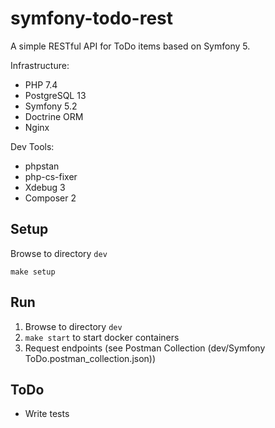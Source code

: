 # symfony-todo-rest

A simple RESTful API for ToDo items based on Symfony 5.

Infrastructure:
* PHP 7.4
* PostgreSQL 13
* Symfony 5.2
* Doctrine ORM
* Nginx

Dev Tools:
* phpstan
* php-cs-fixer
* Xdebug 3
* Composer 2

## Setup

Browse to directory `dev`

`make setup`

## Run

1. Browse to directory `dev`
1. `make start` to start docker containers
1. Request endpoints (see Postman Collection (dev/Symfony ToDo.postman_collection.json))


## ToDo

- Write tests